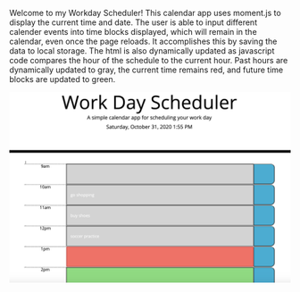 <p>Welcome to my Workday Scheduler! This calendar app uses moment.js to display the current time and date. The user is able to input different calender events into time blocks displayed, which will remain in the calendar, even once the page reloads. It accomplishes this by saving the data to local storage. The html is also dynamically updated as javascript code compares the hour of the schedule to the current hour. Past hours are dynamically updated to gray, the current time remains red, and future time blocks are updated to green.</p>
<img src="workday.png" alt="workdayScheduler">
